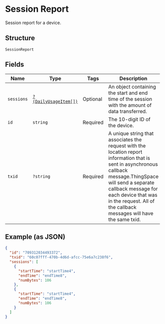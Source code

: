 
# Session Report

Session report for a device.

## Structure

`SessionReport`

## Fields

| Name | Type | Tags | Description | Getter | Setter |
|  --- | --- | --- | --- | --- | --- |
| `sessions` | [`?(DailyUsageItem[])`](../../doc/models/daily-usage-item.md) | Optional | An object containing the start and end time of the session with the amount of data transferred. | getSessions(): ?array | setSessions(?array sessions): void |
| `id` | `string` | Required | The 10-digit ID of the device. | getId(): string | setId(string id): void |
| `txid` | `?string` | Required | A unique string that associates the request with the location report information that is sent in asynchronous callback message.ThingSpace will send a separate callback message for each device that was in the request. All of the callback messages will have the same txid. | getTxid(): ?string | setTxid(?string txid): void |

## Example (as JSON)

```json
{
  "id": "709312034493372",
  "txid": "60c07fff-470b-4d6d-afcc-75e6a7c238f6",
  "sessions": [
    {
      "startTime": "startTime4",
      "endTime": "endTime8",
      "numBytes": 106
    },
    {
      "startTime": "startTime4",
      "endTime": "endTime8",
      "numBytes": 106
    }
  ]
}
```

